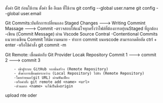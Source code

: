 ตั้งค่า Git ก่อนใช้งาน
ตั้งค่า ชื่อ อีเมล ที่ใช้งาน
git config --global user.name <name>
git config --global user.email <email>

Git Commits:บันทึกการเปลี่ยนเเลง
    Staged Changes ---> Writing Commint Massage ---> Commit
        -ตรวจสอบให้เเน่ใจทุกครั้งว่าไฟล์ที่ต้องการอยุ่บนStaged ที่ถูกต้อง
        -เขียน (Commit Message) ผ่าน Vscode Source Contral
        -Contentional Commits เเนวทางเขียน Commit ให้มีความหมาย
        - ทำการ commit บนvscode สามารถกดคียลัด ctrl + enter
        -หรือใช้คำสั่ง git commit -m <massege>

Git Remote: เชื่อมต่อกับ Git Provider
                Locak Repository
    Commit 1 ---> commit 2 ---> commit 3

        - เข้าสู่ระบบ GitHub จากนั้นสร้าง (Remote Repository)
        - ตั้งค่าการเชื่อมต่อระหว่าง (Local Repository) ไปยัง (Remote Repository)
        -โดยกำหนด(git URL) ผ่านฟันเฟือง
        -หรือคำสั่ง git remote add <name> <url>
        -ส่วนมาก <name> จะใช้เป็นชื่อorigin

upload
nte oder